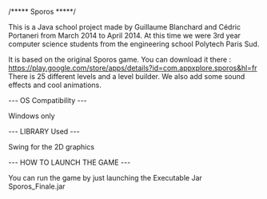 /***** Sporos *****/

This is a Java school project made by Guillaume Blanchard and Cédric Portaneri from March 2014 to April 2014. At this time we were 3rd year computer science students from the engineering school Polytech Paris Sud.

It is based on the original Sporos game. You can download it there : https://play.google.com/store/apps/details?id=com.appxplore.sporos&hl=fr
There is 25 different levels and a level builder. We also add some sound effects and cool animations.

--- OS Compatibility --- 

Windows only

--- LIBRARY Used --- 

Swing for the 2D graphics 

--- HOW TO LAUNCH THE GAME --- 

You can run the game by just launching the Executable Jar Sporos_Finale.jar
